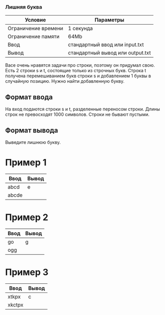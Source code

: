 ### Лишняя буква
Условие  | Параметры
------------ | -------------
Ограничение времени | 1 секунда
Ограничение памяти | 64Mb
Ввод | стандартный ввод или input.txt
Вывод | стандартный вывод или output.txt


Васе очень нравятся задачи про строки, поэтому он придумал свою. Есть 2 строки s и t, состоящие только из строчных букв. Строка t получена перемешиванием букв строки s и добавлением 1 буквы в случайную позицию. Нужно найти добавленную букву.

## Формат ввода
На вход подаются строки s и t, разделенные переносом строки. Длины строк не превосходят 1000 символов. Строки не бывают пустыми.

## Формат вывода
Выведите лишнюю букву.

# Пример 1
Ввод | Вывод
------------ | -------------
abcd | e
abcde |

# Пример 2
Ввод | Вывод
------------ | -------------
go | g
ogg | 

# Пример 3
Ввод | Вывод
------------ | -------------
xtkpx | c
xkctpx| 